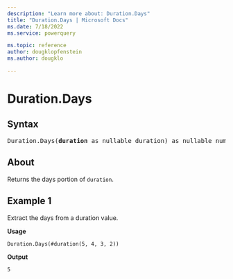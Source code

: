 ```yaml
---
description: "Learn more about: Duration.Days"
title: "Duration.Days | Microsoft Docs"
ms.date: 7/18/2022
ms.service: powerquery

ms.topic: reference
author: dougklopfenstein
ms.author: dougklo

---
```

# Duration.Days

## Syntax

<pre>
Duration.Days(<b>duration</b> as nullable duration) as nullable number
</pre>
  
## About

Returns the days portion of `duration`.

## Example 1

Extract the days from a duration value.

**Usage**

```powerquery-m
Duration.Days(#duration(5, 4, 3, 2))
```

**Output**

`5`
